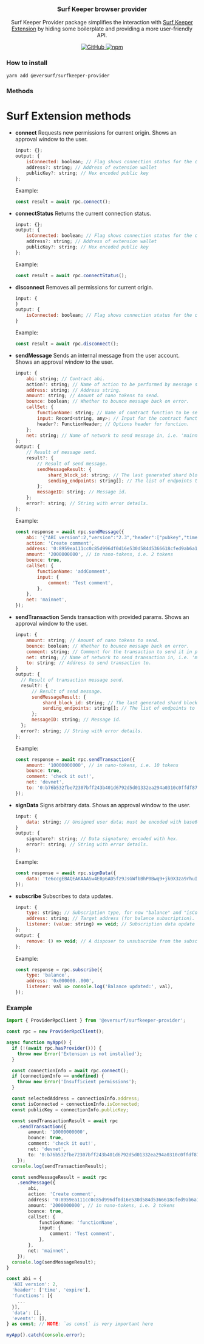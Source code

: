 <p align="center">
    <h3 align="center">Surf Keeper browser provider</h3>
    <p align="center">Surf Keeper Provider package simplifies the interaction with <a href="https://ever.surf/download/" target="_blank">Surf Keeper Extension</a> by hiding some boilerplate and providing a more user-friendly API.</p>
    <p align="center">
        <a href="/LICENSE">
            <img alt="GitHub" src="https://img.shields.io/github/license/broxus/everscale-inpage-provider" />
        </a>
        <a href="https://www.npmjs.com/package/@eversurf/surfkeeper-provider">
            <img alt="npm" src="https://img.shields.io/npm/v/@eversurf/surfkeeper-provider">
        </a>
    </p>
</p>

### How to install

```shell
yarn add @eversurf/surfkeeper-provider
```

### Methods

# Surf Extension methods

-   **connect**
    Requests new permissions for current origin.
    Shows an approval window to the user.
    ```jsx
    input: {};
    output: {
        isConnected: boolean; // Flag shows connection status for the current origin
        address?: string; // Address of extension wallet
        publicKey?: string; // Hex encoded public key
    };
    ```
    Example:
    ```jsx
    const result = await rpc.connect();
    ```
-   **connectStatus**
    Returns the current connection status.
    ```jsx
    input: {};
    output: {
        isConnected: boolean; // Flag shows connection status for the current origin
        address?: string; // Address of extension wallet
        publicKey?: string; // Hex encoded public key
    };
    ```
    Example:
    ```jsx
    const result = await rpc.connectStatus();
    ```
-   **disconnect**
    Removes all permissions for current origin.
    ```jsx
    input: {
    }
    output: {
        isConnected: boolean; // Flag shows connection status for the current origin; should return `false` as disconnect method execution result.
    }
    ```
    Example:
    ```jsx
    const result = await rpc.disconnect();
    ```
-   **sendMessage**
    Sends an internal message from the user account.
    Shows an approval window to the user.
    ```jsx
    input: {
        abi: string; // Contract abi.
        action?: string; // Name of action to be performed by message send.
        address: string; // Address string.
        amount: string; // Amount of nano tokens to send.
        bounce: boolean; // Whether to bounce message back on error.
        callSet: {
            functionName: string; // Name of contract function to be sent to the contract.
            input: Record<string, any>; // Input for the contract function.
            header?: FunctionHeader; // Options header for function.
        };
        net: string; // Name of network to send message in, i.e. 'mainnet' | 'devnet'.
    };
    output: {
        // Result of message send.
        result?: {
            // Result of send message.
            sendMessageResult: {
                shard_block_id: string; // The last generated shard block of the message destination account before the message was sent.
                sending_endpoints: string[]; // The list of endpoints to which the message was sent.
            };
            messageID: string; // Message id.
        };
        error?: string; // String with error details.
    };
    ```
    Example:
    ```jsx
    const response = await rpc.sendMessage({
        abi: '{"ABI version":2,"version":"2.3","header":["pubkey","time","expire"]...',
        action: 'Create comment',
        address: '0:8959ea111cc0c85d996df0d16e530d584d5366618cfed9ab6a1754828bb78479',
        amount: '2000000000', // in nano-tokens, i.e. 2 tokens
        bounce: true,
        callSet: {
            functionName: 'addComment',
            input: {
                comment: 'Test comment',
            },
        },
        net: 'mainnet',
    });
    ```
-   **sendTransaction**
    Sends transaction with provided params.
    Shows an approval window to the user.
    ```jsx
    input: {
        amount: string; // Amount of nano tokens to send.
        bounce: boolean; // Whether to bounce message back on error.
        comment: string; // Comment for the transaction to send it in payload.
        net: string; // Name of network to send transaction in, i.e. 'mainnet' | 'devnet'.
        to: string; // Address to send transaction to.
    }
    output: {
      // Result of transaction message send.
      result?: {
          // Result of send message.
          sendMessageResult: {
              shard_block_id: string; // The last generated shard block of the message destination account before the message was sent.
              sending_endpoints: string[]; // The list of endpoints to which the message was sent.
          };
          messageID: string; // Message id.
      };
      error?: string; // String with error details.
    };
    ```
    Example:
    ```jsx
    const response = await rpc.sendTransaction({
        amount: '10000000000', // in nano-tokens, i.e. 10 tokens
        bounce: true,
        comment: 'check it out!',
        net: 'devnet',
        to: '0:b76b532fbe72307bff243b401d6792d5d01332ea294a0310c0ffdf874026f2b9',
    });
    ```
-   **signData**
    Signs arbitrary data.
    Shows an approval window to the user.
    ```jsx
    input: {
        data: string; // Unsigned user data; must be encoded with base64.
    }
    output: {
        signature?: string; // Data signature; encoded with hex.
        error?: string; // String with error details.
    };
    ```
    Example:
    ```jsx
    const response = await rpc.signData({
        data: 'te6ccgEBAQEAKAAASw4E0p6AD5fz9JsGWfbBhP0Bwq9+jk0X3za9rhuI7A1H3DxC0QBw',
    });
    ```
-   **subscribe**
    Subscribes to data updates.
    ```jsx
    input: {
        type: string; // Subscription type, for now "balance" and "isConnected" subscription types are available.
        address: string; // Target address (for balance subscription).
        listener: (value: string) => void; // Subscription data update handler.
    };
    output: {
        remove: () => void; // A disposer to unsubscribe from the subscription.
    };
    ```
    Example:
    ```jsx
    const response = rpc.subscribe({
        type: 'balance',
        address: '0x000000..000',
        listener: val => console.log('Balance updated:', val),
    });
    ```

### Example

```typescript
import { ProviderRpcClient } from '@eversurf/surfkeeper-provider';

const rpc = new ProviderRpcClient();

async function myApp() {
  if (!(await rpc.hasProvider())) {
    throw new Error('Extension is not installed');
  }

  const connectionInfo = await rpc.connect();
  if (connectionInfo == undefined) {
    throw new Error('Insufficient permissions');
  }

  const selectedAddress = connectionInfo.address;
  const isConnected = connectionInfo.isConnected;
  const publicKey = connectionInfo.publicKey;

  const sendTransactionResult = await rpc
    .sendTransaction({
        amount: '10000000000',
        bounce: true,
        comment: 'check it out!',
        net: 'devnet',
        to: '0:b76b532fbe72307bff243b401d6792d5d01332ea294a0310c0ffdf874026f2b9'
    });
  console.log(sendTransactionResult);

  const sendMessageResult = await rpc
    .sendMessage({
        abi,
        action: 'Create comment',
        address: '0:8959ea111cc0c85d996df0d16e530d584d5366618cfed9ab6a1754828bb78479',
        amount: '2000000000', // in nano-tokens, i.e. 2 tokens
        bounce: true,
        callSet: {
            functionName: 'functionName',
            input: {
                comment: 'Test comment',
            },
        },
        net: 'mainnet',
    });
  console.log(sendMessageResult);
}

const abi = {
  'ABI version': 2,
  'header': ['time', 'expire'],
  'functions': [{
    ...
  }],
  'data': [],
  'events': [],
} as const; // NOTE: `as const` is very important here

myApp().catch(console.error);
```
